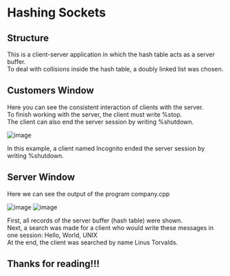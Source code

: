 # Hashing Sockets

## Structure

  This is a client-server application in which the hash table acts as a server buffer.                                                                                                                    
  To deal with collisions inside the hash table, a doubly linked list was chosen.                                                                                                                      
  
## Customers Window

  Here you can see the consistent interaction of clients with the server.                                                                                                                                 
  To finish working with the server, the client must write %stop.                                                                                                                                         
  The client can also end the server session by writing %shutdown.                                                                                                                                      
  
  ![image](https://github.com/zpnst/hashing-sockets/assets/105946529/6a136c20-53f1-431d-925a-cf11032d267e)

  In this example, a client named Incognito ended the server session by writing %shutdown.

## Server Window

  Here we can see the output of the program company.cpp
  
  ![image](https://github.com/zpnst/hashing-sockets/assets/105946529/42b8bc5b-5347-4490-8ec9-b790e3141047)
  ![image](https://github.com/zpnst/hashing-sockets/assets/105946529/8de8ff16-a357-4cfa-8f9d-c56476d92bf8)

  First, all records of the server buffer (hash table) were shown.                                                                                                                                        
  Next, a search was made for a client who would write these messages in one session: Hello, World, UNIX                                                                                                  
  At the end, the client was searched by name Linus Torvalds.                                                                                                                                           

## Thanks for reading!!!

  
